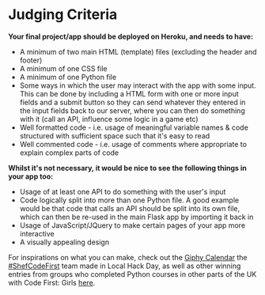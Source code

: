 # Judging Criteria

**Your final project/app should be deployed on Heroku, and needs to have:**
- A minimum of two main HTML (template) files (excluding the header and footer)
- A minimum of one CSS file
- A minimum of one Python file
- Some ways in which the user may interact with the app with some input. This can be done by including a HTML form with one or more input fields and a submit button so they can send whatever
they entered in the input fields back to our server, where you can then do something with it (call an
API, influence some logic in a game etc)
- Well formatted code - i.e. usage of meaningful variable names & code structured with sufficient space
such that it's easy to read
- Well commented code - i.e. usage of comments where appropriate to explain complex parts of code


**Whilst it's not necessary, it would be nice to see the following things in your app too:**
- Usage of at least one API to do something with the user's input
- Code logically split into more than one Python file. A good example would be that code that
calls an API should be split into its own file, which can then be re-used in the main Flask
app by importing it back in
- Usage of JavaScript/JQuery to make certain pages of your app more interactive
- A visually appealing design


For inspirations on what you can make, check out the [Giphy Calendar](http://daysofgiphy.herokuapp.com)
the [#ShefCodeFirst](https://twitter.com/search?src=typd&q=shefcodefirst) team made in Local Hack Day, as well as other winning entries from groups who
completed Python courses in other parts of the UK with Code First: Girls [here](https://www.codefirstgirls.org.uk/course-competition.html).
